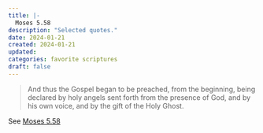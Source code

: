 ```yaml
---
title: |-
  Moses 5.58
description: "Selected quotes."
date: 2024-01-21
created: 2024-01-21
updated: 
categories: favorite scriptures
draft: false
---
```


> And thus the Gospel began to be preached, from the beginning, being declared by holy angels sent forth from the presence of God, and by his own voice, and by the gift of the Holy Ghost.

See [Moses 5.58](https://www.churchofjesuschrist.org/study/scriptures/pgp/moses/5?id=p58&lang=eng#p58)